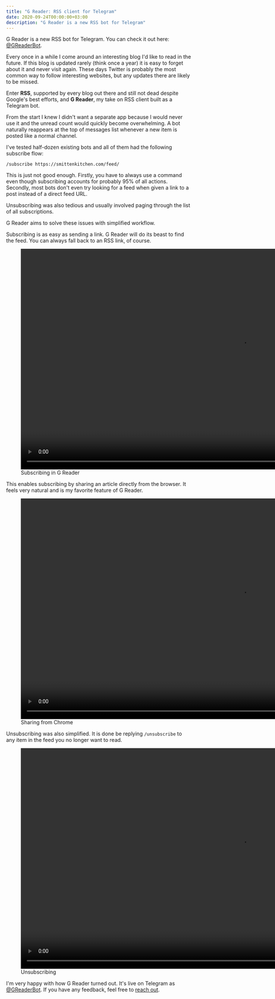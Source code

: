 ```yaml
---
title: "G Reader: RSS client for Telegram"
date: 2020-09-24T00:00:00+03:00
description: "G Reader is a new RSS bot for Telegram"
---
```


G Reader is a new RSS bot for Telegram. You can check it out here: [@GReaderBot](https://t.me/greaderbot). 

Every once in a while I come around an interesting blog I'd like to read in the future. If this blog is updated rarely (think once a year) it is easy to forget about it and never visit  again. These days Twitter is probably the most common way to follow interesting websites, but any updates there are likely to be missed.

Enter **RSS**, supported by every blog out there and still not dead despite Google's best efforts, and **G Reader**, my take on RSS client built as a Telegram bot.

<!-- ## Goals -->

From the start I knew I didn't want a separate app because I would never use it and the unread count would quickly become overwhelming. A bot naturally reappears at the top of messages list whenever a new item is posted like a normal channel.

I've tested half-dozen existing bots and all of them had the following subscribe flow:

```
/subscribe https://smittenkitchen.com/feed/
```

This is just not good enough. Firstly, you have to always use a command even though subscribing accounts for probably 95% of all actions. Secondly, most bots don't even try looking for a feed when given a link to a post instead of a direct feed URL.

Unsubscribing was also tedious and usually involved paging through the list of all subscriptions.

<!-- ## G Reader design -->

G Reader aims to solve these issues with simplified workflow.

Subscribing is as easy as sending a link. G Reader will do its beast to find the feed. You can always fall back to an RSS link, of course.

<!-- Video 1 here -->
<figure>
    <video controls muted height=600>
        <source type="video/webm" src="/img/greader-subscribe.webm">
        <source type="video/mp4"  src="/img/greader-subscribe.mp4">    
    </video>
    <figcaption>Subscribing in G Reader</figcaption>
</figure>

This enables subscribing by sharing an article directly from the browser. It feels very natural and is my favorite feature of G Reader.

<!-- Video 2 here -->
<figure>
    <video controls muted height=600>
        <source type="video/webm" src="/img/greader-share.webm">
        <source type="video/mp4"  src="/img/greader-share.mp4">    
    </video>
    <figcaption>Sharing from Chrome</figcaption>
</figure>

Unsubscribing was also simplified. It is done be replying `/unsubscribe` to any item in the feed you no longer want to read.

<!-- Video 3 here -->
<figure>
    <video controls muted height=600>
        <source type="video/webm" src="/img/greader-unsubscribe.webm">
        <source type="video/mp4"  src="/img/greader-unsubscribe.mp4">    
    </video>
    <figcaption>Unsubscribing</figcaption>
</figure>

I'm very happy with how G Reader turned out. It's live on Telegram as [@GReaderBot](https://t.me/greaderbot). If you have any feedback, feel free to [reach out](https://t.me/nikstar).

<!-- 
[//]: #  (why rss? 1) twitter easily missed 2) forget to visit directly )

why others bad? 1) message formatting 2) difficult to follow

why? 1) don't miss blogs that are rarely updated 2) easily follow 3) better than standalone app: will sometimes open 4) share sheet 5) supports groups

what it is not: 1) opinionated, no settings for formatting 2) intended for low volume

future steps: 1) localization 2) ompl support

-->
